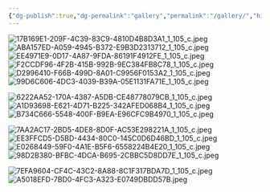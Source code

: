 ```yaml
---
{"dg-publish":true,"dg-permalink":"gallery","permalink":"/gallery/","hide":true,"contentClasses":"gallery","created":"2024-03-30T16:43:00.000+00:00","updated":"2024-11-23T11:52:26.243+00:00"}
---
```



![17B169E1-209F-4C39-83C9-4810D4B8D3A1_1_105_c.jpeg](/img/user/resources/gallery/17B169E1-209F-4C39-83C9-4810D4B8D3A1_1_105_c.jpeg)
![ABA157ED-A059-4945-B372-E9B3D2313712_1_105_c.jpeg](/img/user/resources/ABA157ED-A059-4945-B372-E9B3D2313712_1_105_c.jpeg)
![EE4971E9-0D17-4A87-9FDA-86191F4912FE_1_105_c.jpeg](/img/user/resources/EE4971E9-0D17-4A87-9FDA-86191F4912FE_1_105_c.jpeg)
![F2CCDF96-4F2B-415B-992B-9EC384FB8C78_1_105_c.jpeg](/img/user/resources/F2CCDF96-4F2B-415B-992B-9EC384FB8C78_1_105_c.jpeg)
![D2996410-F66B-499D-8A01-C9956F0153A2_1_105_c.jpeg](/img/user/resources/D2996410-F66B-499D-8A01-C9956F0153A2_1_105_c.jpeg)
![99D6C606-4DC3-4039-B39A-05E1131FA71E_1_105_c.jpeg](/img/user/resources/99D6C606-4DC3-4039-B39A-05E1131FA71E_1_105_c.jpeg)

![6222AA52-170A-4387-A5DB-CE48778079CB_1_105_c.jpeg](/img/user/resources/6222AA52-170A-4387-A5DB-CE48778079CB_1_105_c.jpeg)
![A1D93698-E621-4D71-B225-342AFED068B4_1_105_c.jpeg](/img/user/resources/A1D93698-E621-4D71-B225-342AFED068B4_1_105_c.jpeg)
![B734C666-5548-400F-B9EA-E96CFC9B4970_1_105_c.jpeg](/img/user/resources/B734C666-5548-400F-B9EA-E96CFC9B4970_1_105_c.jpeg)

![7AA2AC17-2BD5-4DE8-8D0F-AC53E298221A_1_105_c.jpeg](/img/user/resources/gallery/7AA2AC17-2BD5-4DE8-8D0F-AC53E298221A_1_105_c.jpeg)
![EE3FFCD5-D5BD-4434-80C0-145C0D6D46BD_1_105_c.jpeg](/img/user/resources/gallery/EE3FFCD5-D5BD-4434-80C0-145C0D6D46BD_1_105_c.jpeg)
![E0268449-59F0-4A1E-B5F6-6558224B4E20_1_105_c.jpeg](/img/user/resources/E0268449-59F0-4A1E-B5F6-6558224B4E20_1_105_c.jpeg)![98D2B380-BFBC-4DCA-B695-2CBBC5D8DD7E_1_105_c.jpeg](/img/user/resources/98D2B380-BFBC-4DCA-B695-2CBBC5D8DD7E_1_105_c.jpeg)

![7EFA9604-CF4C-43C2-8A88-8C1F317BDA7D_1_105_c.jpeg](/img/user/resources/7EFA9604-CF4C-43C2-8A88-8C1F317BDA7D_1_105_c.jpeg)![A5018EFD-7BD0-4FC3-A323-E0749DBDD57B.jpeg](/img/user/resources/A5018EFD-7BD0-4FC3-A323-E0749DBDD57B.jpeg)